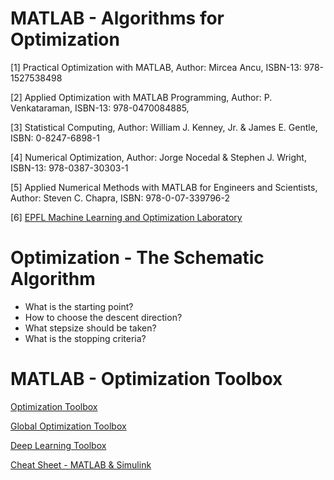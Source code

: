 # MATLAB - Algorithms for Optimization

[1] Practical Optimization with MATLAB,
    Author: Mircea Ancu,
    ISBN-13: 978-1527538498

[2] Applied Optimization with MATLAB Programming, 
    Author: P. Venkataraman,
    ISBN-13: 978-0470084885,

[3] Statistical Computing,
    Author: William J. Kenney, Jr. & James E. Gentle, 
    ISBN: 0-8247-6898-1
    
[4] Numerical Optimization,
    Author: Jorge Nocedal & Stephen J. Wright, 
    ISBN-13: 978-0387-30303-1
    
[5] Applied Numerical Methods with MATLAB for Engineers and Scientists, 
    Author: Steven C. Chapra, 
    ISBN: 978-0-07-339796-2

[6] [EPFL Machine Learning and Optimization Laboratory](https://github.com/epfml/OptML_course)

# Optimization - The Schematic Algorithm
- What is the starting point?
- How to choose the descent direction?
- What stepsize should be taken? 
- What is the stopping criteria?

# MATLAB - Optimization Toolbox

[Optimization Toolbox](https://www.mathworks.com/help/optim/index.html)

[Global Optimization Toolbox](https://www.mathworks.com/help/gads/index.html)

[Deep Learning Toolbox](https://www.mathworks.com/help/deeplearning/index.html?lang=en)

[Cheat Sheet - MATLAB & Simulink](https://www.mathworks.com/campaigns/products/cheat-sheets.html?s_iid=mwa_ds_cht_shts)
